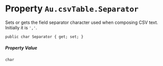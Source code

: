 # Property `Au.csvTable.Separator`

Sets or gets the field separator character used when composing CSV text. Initially it is `','`.

```
public char Separator { get; set; }
```

##### Property Value

`char`
